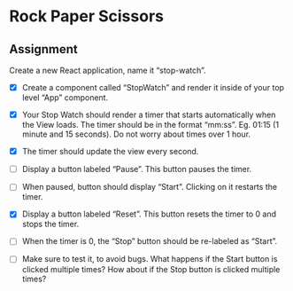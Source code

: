 # Rock Paper Scissors

## Assignment
Create a new React application, name it “stop-watch”.

- [x] Create a component called “StopWatch” and render it inside of your top level “App” component.

- [x] Your Stop Watch should render a timer that starts automatically when the View loads. The timer should be in the format “mm:ss”. Eg. 01:15 (1 minute and 15 seconds). Do not worry about times over 1 hour.

- [x] The timer should update the view every second.

- [ ] Display a button labeled “Pause”. This button pauses the timer.

- [ ] When paused, button should display “Start”. Clicking on it restarts the timer.

- [x] Display a button labeled “Reset”. This button resets the timer to 0 and stops the timer.

- [ ] When the timer is 0, the “Stop” button should be re-labeled as “Start”.

- [ ] Make sure to test it, to avoid bugs. What happens if the Start button is clicked multiple times? How about if the Stop button is clicked multiple times?
